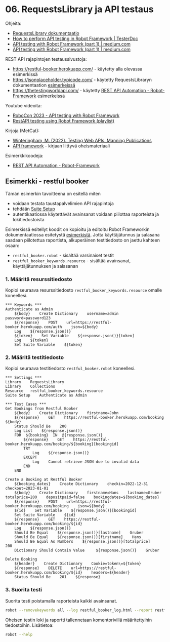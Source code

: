 # 06. RequestsLibrary ja API testaus

Ohjeita:
- [RequestsLibrary dokumentaatio](https://marketsquare.github.io/robotframework-requests/doc/RequestsLibrary.html#library-documentation-top)
- [How to perform API testing in Robot Framework | TesterDoc](https://testersdock.com/api-testing-robot-framework/)
- [API testing with Robot Framework (part 1) | medium.com](https://fmgprado.medium.com/api-testing-with-robot-framework-part-1-997a3cb5bffe)
- [API testing with Robot Framework (part 1) | medium.com](https://fmgprado.medium.com/api-testing-with-robot-framework-part-2-a1b80eae4208)
 
REST API rajapintojen testaussivustoja:
- https://restful-booker.herokuapp.com/ - käytetty alla olevassa esimerkissä
- https://jsonplaceholder.typicode.com/ - käytetty RequestsLibraryn dokumentaation [esimerkeissä](https://marketsquare.github.io/robotframework-requests/doc/RequestsLibrary.html#Usage)
- https://thetestingworldapi.com/ - käytetty [REST API Automation - Robot-Framework](https://github.com/shakir-mairaj/REST-API-Automation--Robot-Framework) esimerkeissä

Youtube videoita:
- [RoboCon 2023 - API testing with Robot Framework](https://youtu.be/GeJiVcLUxGY?si=3ygQkexJAu34CCWC)
- [RestAPI testing using Robot Framework (playlist)](https://youtube.com/playlist?list=PLUDwpEzHYYLvMLbma_Rp-6jrrpxkeH0VJ&si=H36_lMiHOq1j4gg9)

Kirjoja (MetCat):
- [Winteringham, M. (2022). Testing Web APIs. Manning Publications](https://metropolia.finna.fi/Record/nelli15.25605264500041?sid=4488449508)
- [API framework](https://github.com/mwinteringham/api-framework/) - kirjaan liittyvä oheismateriaali

Esimerkkikoodeja:
- [REST API Automation - Robot-Framework](https://github.com/shakir-mairaj/REST-API-Automation--Robot-Framework)

## Esimerkki - restful booker

Tämän esimerkin tavoitteena on esitellä miten
- voidaan testata taustapalvelimien API rajapintoja
- tehdään [Suite Setup](https://robotframework.org/robotframework/latest/RobotFrameworkUserGuide.html#suite-setup-and-teardown)
- autentikaatiossa käytettävät avainsanat voidaan piilottaa raporteista ja lokitiedostoista

Esimerkissä esitellyt koodit on kopioitu ja editoitu Robot Frameworkin dokumentaatiossa esitetystä [esimerkistä](https://docs.robotframework.org/docs/examples/restfulbooker). Jotta käyttäjätunnus ja salasana saadaan piilotettua raportista, 
alkuperäinen testitiedosto on jaettu kahteen osaan:
- `restful_booker.robot` - sisältää varsinaiset testit
- `restful_booker_keywords.resource` - sisältää avainsanat, käyttäjätunnuksen ja salasanan

### 1. Määritä resurssitiedosto
Kopioi seuraava resurssitiedosto `restful_booker_keywords.resource` omalle koneellesi.

```robotframework
*** Keywords ***
Authenticate as Admin
    ${body}    Create Dictionary    username=admin    password=password123
    ${response}    POST    url=https://restful-booker.herokuapp.com/auth    json=${body}
    Log    ${response.json()}
    ${token}    Set Variable    ${response.json()}[token]
    Log    ${token}
    Set Suite Variable    ${token}
```

### 2. Määritä testitiedosto
Kopioi seuraava testitiedosto `restful_booker.robot` koneellesi.

```robotframework
*** Settings ***
Library    RequestsLibrary
Library    Collections
Resource   restful_booker_keywords.resource
Suite Setup    Authenticate as Admin

*** Test Cases ***
Get Bookings from Restful Booker
    ${body}    Create Dictionary    firstname=John
    ${response}    GET    https://restful-booker.herokuapp.com/booking    ${body}
    Status Should Be    200
    Log List    ${response.json()}
    FOR  ${booking}  IN  @{response.json()}
        ${response}    GET    https://restful-booker.herokuapp.com/booking/${booking}[bookingid]
        TRY
            Log    ${response.json()}
        EXCEPT
            Log    Cannot retrieve JSON due to invalid data
        END
    END

Create a Booking at Restful Booker
    ${booking_dates}    Create Dictionary    checkin=2022-12-31    checkout=2023-01-01
    ${body}    Create Dictionary    firstname=Hans    lastname=Gruber    totalprice=200    depositpaid=false    bookingdates=${booking_dates}
    ${response}    POST    url=https://restful-booker.herokuapp.com/booking    json=${body}
    ${id}    Set Variable    ${response.json()}[bookingid]
    Set Suite Variable    ${id}
    ${response}    GET    https://restful-booker.herokuapp.com/booking/${id}
    Log    ${response.json()}
    Should Be Equal    ${response.json()}[lastname]    Gruber
    Should Be Equal    ${response.json()}[firstname]    Hans   
    Should Be Equal As Numbers    ${response.json()}[totalprice]    200
    Dictionary Should Contain Value     ${response.json()}    Gruber

Delete Booking
    ${header}    Create Dictionary    Cookie=token\=${token}
    ${response}    DELETE    url=https://restful-booker.herokuapp.com/booking/${id}    headers=${header}   
    Status Should Be    201    ${response}
```

### 3. Suorita testi
Suorita testi poistamalla raporteista kaikki avainsanat.

```bash
robot --removekeywords all --log restful_booker_log.html --report restful_booker_report.html restful_booker.robot
```

Oheisen testin loki ja raportti tallennetaan komentorivillä määritettyihin tiedostoihin. Lisätietoa:

```bash
robot --help
```
